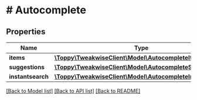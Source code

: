 # # Autocomplete

## Properties

Name | Type | Description | Notes
------------ | ------------- | ------------- | -------------
**items** | [**\Toppy\TweakwiseClient\Model\AutocompleteItem[]**](AutocompleteItem.md) |  | [optional]
**suggestions** | [**\Toppy\TweakwiseClient\Model\AutocompleteSuggestion[]**](AutocompleteSuggestion.md) |  | [optional]
**instantsearch** | [**\Toppy\TweakwiseClient\Model\AutocompleteInstantSearch**](AutocompleteInstantSearch.md) |  | [optional]

[[Back to Model list]](../../README.md#models) [[Back to API list]](../../README.md#endpoints) [[Back to README]](../../README.md)
